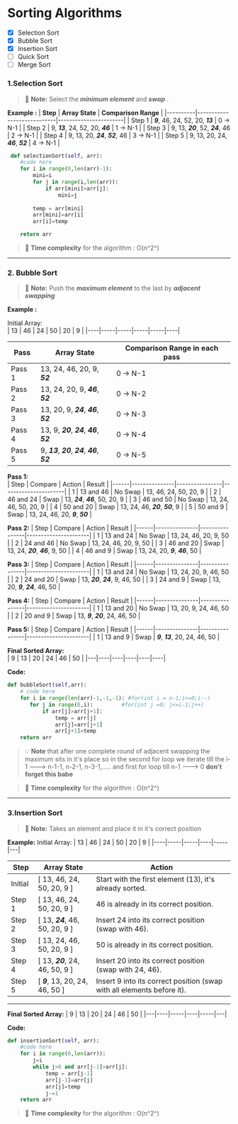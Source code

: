 # Sorting Algorithms
- [x] Selection Sort
- [x] Bubble Sort
- [x] Insertion Sort 
- [ ] Quick Sort
- [ ] Merge Sort

### 1.Selection Sort
> :memo: **Note:**  Select the ***minimum element*** and ***swap*** .

**Example :**
| **Step** | **Array State**           | **Comparison Range** |
|----------|----------------------------|-----------------------|
| Step 1   | ***9***, 46, 24, 52, 20, ***13*** | 0 → N-1              |
| Step 2   | 9, ***13***, 24, 52, 20, ***46*** | 1 → N-1              |
| Step 3   | 9, 13, ***20***, 52, ***24***, 46 | 2 → N-1              |
| Step 4   | 9, 13, 20, ***24***, ***52***, 46 | 3 → N-1              |
| Step 5   | 9, 13, 20, 24, ***46***, ***52*** | 4 → N-1              |


```Python
 def selectionSort(self, arr):
	#code here
	for i in range(0,len(arr)-1):
	    mini=i
	    for j in range(i,len(arr)):
	        if arr[mini]>arr[j]:
	            mini=j
	    
	    temp = arr[mini]
	    arr[mini]=arr[i]
	    arr[i]=temp

	return arr
```
>  :memo: **Time complexity** for the algorithm : O(n^2^)
---
### 2. Bubble Sort
> :memo: **Note:** Push the ***maximum element*** to the last by ***adjacent swapping***

**Example :**

Initial Array:  
| 13 |  46 |  24 |  50 |  20 |  9 |
|----|-----|-----|-----|-----|----|
<br>      

| **Pass** | **Array State**       | **Comparison Range in each pass** |
|----------|-----------------------|----------------------|
| Pass 1   | 13, 24, 46, 20, 9, ***52*** | 0 → N-1              |
| Pass 2   | 13, 24, 20, 9, ***46***, ***52***| 0 → N-2              |
| Pass 3   | 13, 20, 9, ***24***, ***46***, ***52***| 0 → N-3              |
| Pass 4   | 13, 9, ***20***, ***24***, ***46***, ***52***| 0 → N-4              |
| Pass 5   | 9, ***13***, ***20***, ***24***, ***46***, ***52***| 0 → N-5              |          


**Pass 1:**  
| Step | Compare       | Action         | Result               |
|------|---------------|----------------|----------------------|
| 1    | 13 and 46     | No Swap        | 13, 46, 24, 50, 20, 9 |
| 2    | 46 and 24     | Swap           | 13, ***24***, ***46***, 50, 20, 9 |
| 3    | 46 and 50     | No Swap        | 13, 24, 46, 50, 20, 9 |
| 4    | 50 and 20     | Swap           | 13, 24, 46, ***20***, ***50***, 9 |
| 5    | 50 and 9      | Swap           | 13, 24, 46, 20, ***9***, ***50*** |


**Pass 2:**
| Step | Compare       | Action         | Result               |
|------|---------------|----------------|----------------------|
| 1    | 13 and 24     | No Swap        | 13, 24, 46, 20, 9, 50 |
| 2    | 24 and 46     | No Swap        | 13, 24, 46, 20, 9, 50 |
| 3    | 46 and 20     | Swap           | 13, 24, ***20***, ***46***, 9, 50 |
| 4    | 46 and 9      | Swap           | 13, 24, 20, ***9***, ***46***, 50 |



**Pass 3:**
| Step | Compare       | Action         | Result               |
|------|---------------|----------------|----------------------|
| 1    | 13 and 24     | No Swap        | 13, 24, 20, 9, 46, 50 |
| 2    | 24 and 20     | Swap           | 13, ***20***, ***24***, 9, 46, 50 |
| 3    | 24 and 9      | Swap           | 13, 20, ***9***, ***24***, 46, 50 |



**Pass 4:**
| Step | Compare       | Action         | Result               |
|------|---------------|----------------|----------------------|
| 1    | 13 and 20     | No Swap        | 13, 20, 9, 24, 46, 50 |
| 2    | 20 and 9      | Swap           | 13, ***9***, ***20***, 24, 46, 50 |


**Pass 5:**
| Step | Compare       | Action         | Result               |
|------|---------------|----------------|----------------------|
| 1    | 13 and 9      | Swap           | ***9***, ***13***, 20, 24, 46, 50 |


**Final Sorted Array:**  
| 9 | 13 | 20 | 24 | 46 | 50 |
|---|----|----|----|----|----|

**Code:**
```Python 3.10
def bubbleSort(self,arr):
	# code here
	for i in range(len(arr)-1,-1,-1): #for(int i = n-1;i>=0;i--)
	   for j in range(0,i):			#for(int j =0; j<=i-1;j++)
	       if arr[j]>arr[j+1]:
	           temp = arr[j]
	           arr[j]=arr[j+1]
	           arr[j+1]=temp
	return arr
```
> :bulb: **Note** that after one complete round of adjacent swapping the maximum sits in it's place so in the second for loop we iterate till the i-1 ---> n-1-1, n-2-1, n-3-1,.....   and first for loop till n-1 ---> 0 **don't forget this babe**

 >  :memo: **Time complexity** for the algorithm : O(n^2^)
---
### 3.Insertion Sort
> :memo: **Note:** Takes an element and place it in it's correct position

**Example:**
Initial Array:
| 13 | 46 | 24 | 50 | 20 | 9 |
|----|-----|-----|----|-----|---|
<br>

| **Step** | **Array State**             | **Action**                                             |
|----------|------------------------------|---------------------------|
| Initial  | [ 13, 46, 24, 50, 20, 9 ]   | Start with the first element (13), it's already sorted. |
| Step 1   | [ 13, 46, 24, 50, 20, 9 ]   | 46 is already in its correct position.                |
| Step 2   | [ 13, ***24***, 46, 50, 20, 9 ]   | Insert 24 into its correct position (swap with 46).   |
| Step 3   | [ 13, 24, 46, 50, 20, 9 ]   | 50 is already in its correct position.                |
| Step 4   | [ 13, ***20***, 24, 46, 50, 9 ]   | Insert 20 into its correct position (swap with 24, 46). |
| Step 5   | [ ***9***, 13, 20, 24, 46, 50 ]   | Insert 9 into its correct position (swap with all elements before it). |

---
**Final Sorted Array:** 
| 9 | 13 | 20 | 24 | 46 | 50 |
|---|----|-----|----|-----|---| 

**Code:**
```Python 3.10
def insertionSort(self, arr):
	#code here
	for i in range(0,len(arr)):
	    j=i
	    while j>0 and arr[j-1]>arr[j]:
	        temp = arr[j-1]
	        arr[j-1]=arr[j]
	        arr[j]=temp
	        j-=1
	return arr

```
 >  :memo: **Time complexity** for the algorithm : O(n^2^)




  

